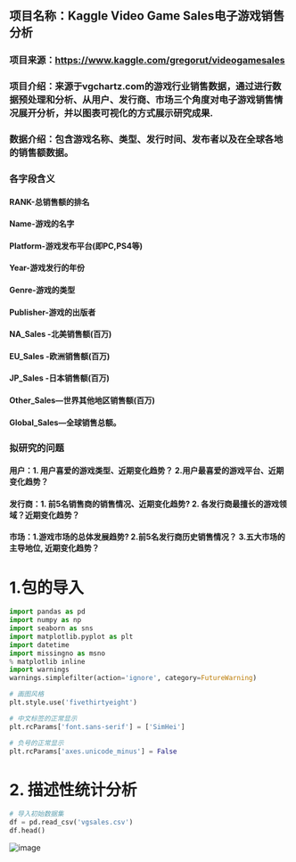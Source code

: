 ## 项目名称：Kaggle Video Game Sales电子游戏销售分析

### 项目来源：https://www.kaggle.com/gregorut/videogamesales

### 项目介绍：来源于vgchartz.com的游戏行业销售数据，通过进行数据预处理和分析、从用户、发行商、市场三个角度对电子游戏销售情况展开分析，并以图表可视化的方式展示研究成果.

###  数据介绍：包含游戏名称、类型、发行时间、发布者以及在全球各地的销售额数据。
### 各字段含义
#### RANK-总销售额的排名
#### Name-游戏的名字
#### Platform-游戏发布平台(即PC,PS4等)
#### Year-游戏发行的年份
#### Genre-游戏的类型
#### Publisher-游戏的出版者
#### NA_Sales -北美销售额(百万)
#### EU_Sales -欧洲销售额(百万)
#### JP_Sales -日本销售额(百万)
#### Other_Sales—世界其他地区销售额(百万)
#### Global_Sales—全球销售总额。


### 拟研究的问题
#### 用户：1. 用户喜爱的游戏类型、近期变化趋势？ 2.用户最喜爱的游戏平台、近期变化趋势？

#### 发行商：1. 前5名销售商的销售情况、近期变化趋势?  2. 各发行商最擅长的游戏领域？近期变化趋势？

#### 市场：1.游戏市场的总体发展趋势?  2.前5名发行商历史销售情况？ 3.五大市场的主导地位, 近期变化趋势？

# 1.包的导入
```python
import pandas as pd
import numpy as np
import seaborn as sns
import matplotlib.pyplot as plt
import datetime
import missingno as msno
% matplotlib inline
import warnings
warnings.simplefilter(action='ignore', category=FutureWarning)

# 画图风格
plt.style.use('fivethirtyeight')

# 中文标签的正常显示
plt.rcParams['font.sans-serif'] = ['SimHei']

# 负号的正常显示
plt.rcParams['axes.unicode_minus'] = False
```
# 2. 描述性统计分析
```python
# 导入初始数据集
df = pd.read_csv('vgsales.csv')
df.head()
```
![image](E:/川大/实习求职/kaggle/videogamesales/graph/1.jpg)

